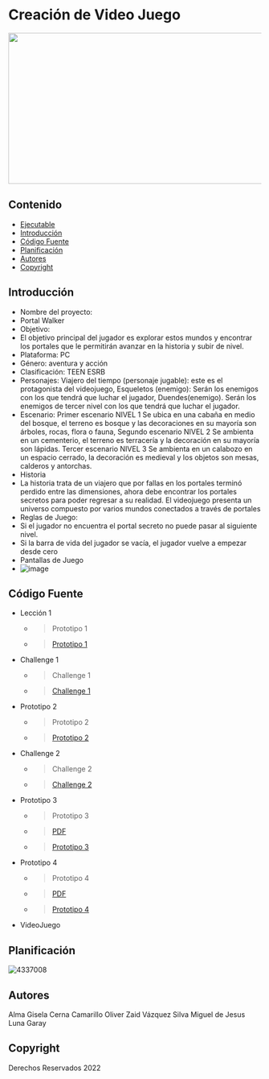 # Creación de Video Juego
<p align="center">
    <img src="https://img-new.cgtrader.com/items/1943996/a0da468fb5/large/rpg-poly-pack-slavic-town-3d-model-low-poly-fbx-unitypackage-prefab-pdf.jpg" alt="Logo" width=1200 height=300>

 


## Contenido
- <a href="https://oliverzaid.itch.io/portal-walker">Ejecutable</a>
- [Introducción](#introducción)
- [Código Fuente](#código-fuente)
- [Planificación](#planificación)
- [Autores](#autores)
- [Copyright](#copyright)


## Introducción

- Nombre del proyecto:
- Portal Walker
- Objetivo:
- El objetivo principal del jugador es explorar estos mundos y encontrar los portales que le permitirán avanzar en la historia y subir de nivel.
- Plataforma: PC
- Género: aventura y acción
- Clasificación: TEEN ESRB
- Personajes: Viajero del tiempo (personaje jugable): este es el protagonista del videojuego, Esqueletos (enemigo): Serán los enemigos con los que tendrá que luchar el jugador, Duendes(enemigo). Serán los enemigos de tercer nivel con los que tendrá que luchar el jugador.
- Escenario: Primer escenario  NIVEL 1 Se ubica en una cabaña en medio del bosque, el terreno es bosque y las decoraciones en su mayoría son árboles, rocas, flora o fauna, Segundo  escenario  NIVEL 2 Se ambienta en un cementerio, el terreno es terracería y la decoración en su mayoría son lápidas. Tercer  escenario  NIVEL 3 Se ambienta en un calabozo en un espacio cerrado, la decoración es medieval y los objetos son mesas, calderos y antorchas.
- Historia
- La historia trata de un viajero que por fallas en los portales terminó perdido entre las dimensiones, ahora debe encontrar los portales secretos para poder regresar a su realidad. El videojuego presenta un universo compuesto por varios mundos conectados a través de portales
- Reglas de Juego:
- Si el jugador no encuentra el portal secreto no puede pasar al siguiente nivel.
- Si la barra de vida del jugador se vacía, el jugador vuelve a empezar desde cero
- Pantallas de Juego
- ![image](https://github.com/user-attachments/assets/41b26e71-88ce-4ea7-9d75-38914f73e8aa)


## Código Fuente

* Lección 1
  * > Prototipo 1
  * >  <a href="https://drive.google.com/file/d/1G16gx5zGVRoNFt12DGSejeZ8vLrx-q_d/view?usp=sharing">Prototipo 1</a>
* Challenge 1
  * > Challenge 1
  * >  <a href="https://drive.google.com/file/d/1La3Yo6aSJ06_VvkqcEj4NFByvqZKBtj2/view?usp=sharing">Challenge 1</a>
* Prototipo 2
  * > Prototipo 2
  * >  <a href="https://drive.google.com/file/d/1xdjKOOSVZVbA6OqSUKv3NKraILN3tP9V/view?usp=sharing">Prototipo 2</a>
* Challenge 2
  * > Challenge 2
  * > <a href="https://drive.google.com/file/d/1Ha77p1cfh0QyfKYjXbgXGD3az_cRSblt/view?usp=sharing">Challenge 2</a>
* Prototipo 3
  * > Prototipo 3
  * > <a href="https://drive.google.com/file/d/1bfbBkRcDChw6jkOELeo5IwN39A3m3j9Z/view?usp=sharing">PDF</a>
  * > <a href="https://drive.google.com/file/d/1y6HZr8y7sF-ep_6D4vUwLsKu9tcjMKHm/view?usp=sharing">Prototipo 3</a>
* Prototipo 4
  * > Prototipo 4
  * > <a href="https://drive.google.com/file/d/1cHPpfDpVMt3WtA9Wo6hgBxTbFYjOCgO_/view?usp=sharing">PDF</a>
  * > <a href="https://drive.google.com/file/d/1cDT__zynep3vyv_JWN6OoMg4Lvd_D1bk/view?usp=sharing">Prototipo 4</a>
* VideoJuego

## Planificación

![4337008](https://user-images.githubusercontent.com/8560750/195951617-083a7e4d-323d-47b5-8e5e-529ded31bc06.jpg)

## Autores
Alma Gisela Cerna Camarillo
Oliver Zaid Vázquez Silva
Miguel de Jesus Luna Garay

## Copyright
Derechos Reservados 2022


